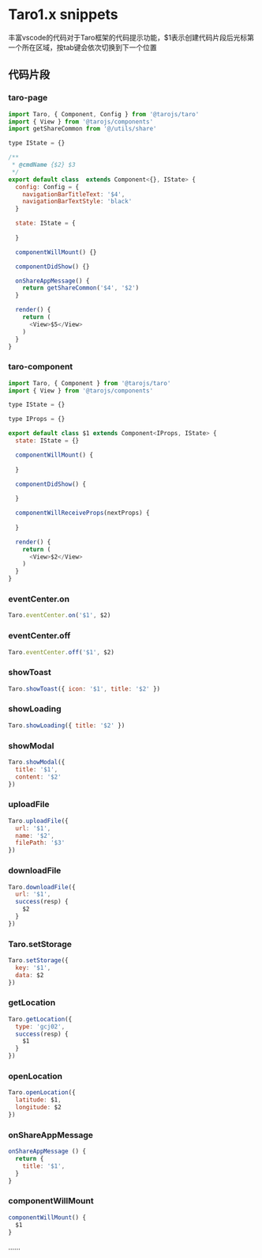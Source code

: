 # Taro1.x snippets

丰富vscode的代码对于Taro框架的代码提示功能，$1表示创建代码片段后光标第一个所在区域，按tab键会依次切换到下一个位置

## 代码片段

### taro-page

```javascript
import Taro, { Component, Config } from '@tarojs/taro'
import { View } from '@tarojs/components'
import getShareCommon from '@/utils/share'

type IState = {}

/**
 * @cmdName {$2} $3 
 */
export default class  extends Component<{}, IState> {
  config: Config = {
    navigationBarTitleText: '$4',
    navigationBarTextStyle: 'black'
  }

  state: IState = {
    
  }

  componentWillMount() {}

  componentDidShow() {}

  onShareAppMessage() {
    return getShareCommon('$4', '$2')
  }

  render() {
    return (
      <View>$5</View>
    )
  }
}
```

### taro-component

```javascript
import Taro, { Component } from '@tarojs/taro'
import { View } from '@tarojs/components'

type IState = {}

type IProps = {}

export default class $1 extends Component<IProps, IState> {
  state: IState = {}

  componentWillMount() {
    
  }

  componentDidShow() {
    
  }

  componentWillReceiveProps(nextProps) {
    
  }

  render() {
    return (
      <View>$2</View>
    )
  }
}
```

### eventCenter.on

```javascript
Taro.eventCenter.on('$1', $2)
```

### eventCenter.off

```javascript
Taro.eventCenter.off('$1', $2)
```

### showToast

```javascript
Taro.showToast({ icon: '$1', title: '$2' })
```

### showLoading

```javascript
Taro.showLoading({ title: '$2' })
```

### showModal

```javascript
Taro.showModal({
  title: '$1',
  content: '$2'
})
```

### uploadFile

```javascript
Taro.uploadFile({
  url: '$1',
  name: '$2',
  filePath: '$3'
})
```

### downloadFile

```javascript
Taro.downloadFile({
  url: '$1',
  success(resp) {
    $2
  }
})
```

### Taro.setStorage

```javascript
Taro.setStorage({
  key: '$1',
  data: $2
})
```


### getLocation

```javascript
Taro.getLocation({
  type: 'gcj02',
  success(resp) {
    $1
  }
})
```

### openLocation

```javascript
Taro.openLocation({
  latitude: $1,
  longitude: $2
})
```

### onShareAppMessage

```javascript
onShareAppMessage () {
  return {
    title: '$1',
  }
}
```

### componentWillMount

```javascript
componentWillMount() {
  $1
}
```

......